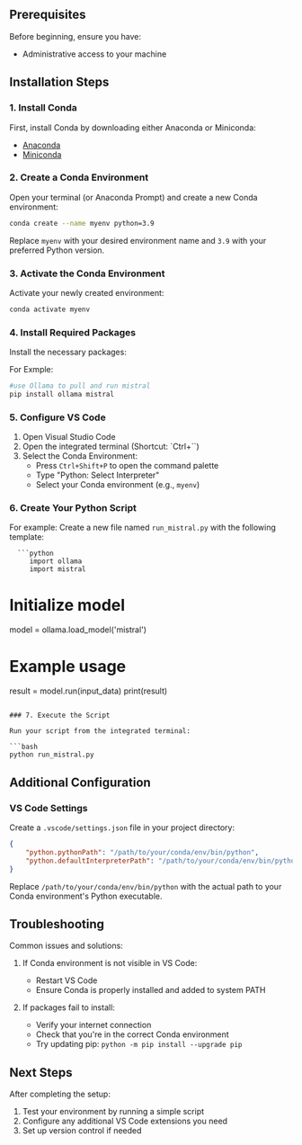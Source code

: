 
## Prerequisites
Before beginning, ensure you have:
- Administrative access to your machine

## Installation Steps

### 1. Install Conda

First, install Conda by downloading either Anaconda or Miniconda:
- [Anaconda](https://www.anaconda.com/download)
- [Miniconda](https://docs.conda.io/en/latest/miniconda.html)

### 2. Create a Conda Environment

Open your terminal (or Anaconda Prompt) and create a new Conda environment:

```bash
conda create --name myenv python=3.9
```

Replace `myenv` with your desired environment name and `3.9` with your preferred Python version.

### 3. Activate the Conda Environment

Activate your newly created environment:

```bash
conda activate myenv
```

### 4. Install Required Packages

Install the necessary packages:

For Exmple:

```bash
#use Ollama to pull and run mistral
pip install ollama mistral
```

### 5. Configure VS Code

1. Open Visual Studio Code
2. Open the integrated terminal (Shortcut: `Ctrl+``)
3. Select the Conda Environment:
   - Press `Ctrl+Shift+P` to open the command palette
   - Type "Python: Select Interpreter"
   - Select your Conda environment (e.g., `myenv`)

### 6. Create Your Python Script

   For example:
      Create a new file named `run_mistral.py` with the following template:

      ```python
         import ollama
         import mistral

   # Initialize model
   model = ollama.load_model('mistral')

   # Example usage
   result = model.run(input_data)
   print(result)
   ```

### 7. Execute the Script

Run your script from the integrated terminal:

```bash
python run_mistral.py
```

## Additional Configuration

### VS Code Settings

Create a `.vscode/settings.json` file in your project directory:

```json
{
    "python.pythonPath": "/path/to/your/conda/env/bin/python",
    "python.defaultInterpreterPath": "/path/to/your/conda/env/bin/python"
}
```

Replace `/path/to/your/conda/env/bin/python` with the actual path to your Conda environment's Python executable.

## Troubleshooting

Common issues and solutions:

1. If Conda environment is not visible in VS Code:
   - Restart VS Code
   - Ensure Conda is properly installed and added to system PATH

2. If packages fail to install:
   - Verify your internet connection
   - Check that you're in the correct Conda environment
   - Try updating pip: `python -m pip install --upgrade pip`

## Next Steps

After completing the setup:
1. Test your environment by running a simple script
2. Configure any additional VS Code extensions you need
3. Set up version control if needed